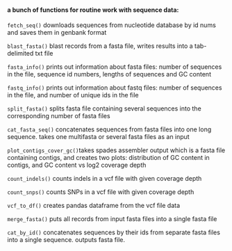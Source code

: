 #### a bunch of functions for routine work with sequence data:

`fetch_seq()` downloads sequences from nucleotide database by id nums and saves them in genbank format

`blast_fasta()` blast records from a fasta file, writes results into a tab-delimited txt file

`fasta_info()` prints out information about fasta files: number of sequences in the file, sequence id numbers, lengths of sequences and GC content

`fastq_info()` prints out information about fastq files: number of sequences in the file, and number of unique ids in the file

`split_fasta()` splits fasta file containing several sequences into the corresponding number of fasta files

`cat_fasta_seq()` concatenates  sequences from fasta files into one long sequence. takes one multifasta  or several fasta files as an input

`plot_contigs_cover_gc()`takes spades assembler output which is a fasta file containing contigs, and creates two plots:  distribution of GC content in contigs, and GC content vs log2 coverage depth 

`count_indels()` counts indels in a vcf file with given coverage depth

`count_snps()` counts SNPs in a vcf file with given coverage depth

`vcf_to_df()` creates pandas dataframe from the vcf file data

`merge_fasta()` puts all records from input fasta files into a single fasta file

`cat_by_id()` concatenates sequences by their ids from separate fasta files into a single sequence. outputs fasta file. 
